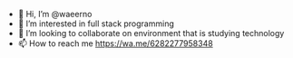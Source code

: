 - 👋 Hi, I’m @waeerno
- 👀 I’m interested in full stack programming
- 💞️ I’m looking to collaborate on environment that is studying technology
- 📫 How to reach me https://wa.me/6282277958348

<!---
waeerno/waeerno is a ✨ special ✨ repository because its `README.md` (this file) appears on your GitHub profile.
You can click the Preview link to take a look at your changes.
--->
